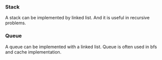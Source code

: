 ### Stack
A stack can be implemented by linked list. And it is useful in recursive problems.

### Queue
A queue can be implemented with a linked list. Queue is often used in bfs and
cache implementation. 